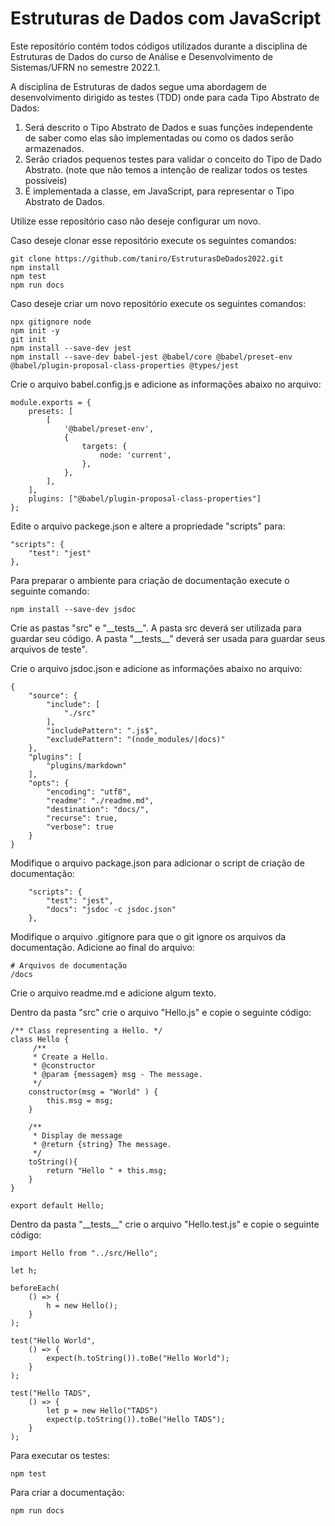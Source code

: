# Estruturas de Dados com JavaScript

Este reposítório contém todos códigos utilizados durante a disciplina de Estruturas de Dados do curso de Análise e Desenvolvimento de Sistemas/UFRN no semestre 2022.1.

A disciplina de Estruturas de dados segue uma abordagem de desenvolvimento dirigido as testes (TDD) onde para cada Tipo Abstrato de Dados:

1. Será descrito o Tipo Abstrato de Dados e suas funções independente de saber como elas são implementadas ou como os dados serão armazenados.
2. Serão criados pequenos testes para validar o conceito do Tipo de Dado Abstrato. (note que não temos a intenção de realizar todos os testes possíveis)
3. É implementada a classe, em JavaScript, para representar o Tipo Abstrato de Dados.

Utilize esse repositório caso não deseje configurar um novo.

Caso deseje clonar esse repositório execute os seguintes comandos:

```
git clone https://github.com/taniro/EstruturasDeDados2022.git
npm install
npm test
npm run docs
```

Caso deseje criar um novo repositório execute os seguintes comandos:

```
npx gitignore node
npm init -y
git init
npm install --save-dev jest
npm install --save-dev babel-jest @babel/core @babel/preset-env @babel/plugin-proposal-class-properties @types/jest
```

Crie o arquivo babel.config.js e adicione as informações abaixo no arquivo:

```
module.exports = {
	presets: [
		[
			'@babel/preset-env',
			{
				targets: {
					node: 'current',
				},
			},
		],
	],
	plugins: ["@babel/plugin-proposal-class-properties"]
};
```

Edite o arquivo packege.json e altere a propriedade "scripts" para:

```
"scripts": {
	"test": "jest"
},
```

Para preparar o ambiente para criação de documentação execute o seguinte comando:

```
npm install --save-dev jsdoc
```

Crie as pastas "src" e "\_\_tests\_\_".
A pasta src deverá ser utilizada para guardar seu código.
A pasta "\_\_tests\_\_" deverá ser usada para guardar seus arquivos de teste".

Crie o arquivo jsdoc.json e adicione as informações abaixo no arquivo:

```
{
	"source": {
		"include": [
			"./src"
		],
		"includePattern": ".js$",
		"excludePattern": "(node_modules/|docs)"
	},
	"plugins": [
		"plugins/markdown"
	],
	"opts": {
		"encoding": "utf8",
		"readme": "./readme.md",
		"destination": "docs/",
		"recurse": true,
		"verbose": true
	}
}
```

Modifique o arquivo package.json para adicionar o script de criação de documentação:

```
	"scripts": {
		"test": "jest",
		"docs": "jsdoc -c jsdoc.json"
	},
```

Modifique o arquivo .gitignore para que o git ignore os arquivos da documentação. Adicione ao final do arquivo:

```
# Arquivos de documentação
/docs
```

Crie o arquivo readme.md e adicione algum texto.

Dentro da pasta "src" crie o arquivo "Hello.js" e copie o seguinte código:

```
/** Class representing a Hello. */
class Hello {
     /**
     * Create a Hello.
     * @constructor
     * @param {messagem} msg - The message.
     */
    constructor(msg = "World" ) {
        this.msg = msg;
    }

    /**
     * Display de message
     * @return {string} The message.
     */
    toString(){
        return "Hello " + this.msg;
    }
}

export default Hello;
```

Dentro da pasta "\_\_tests\_\_" crie o arquivo "Hello.test.js" e copie o seguinte código:

```
import Hello from "../src/Hello";

let h;

beforeEach(
    () => {
        h = new Hello();
    }
);

test("Hello World",
    () => {
        expect(h.toString()).toBe("Hello World");
    }
);

test("Hello TADS",
    () => {
        let p = new Hello("TADS")
        expect(p.toString()).toBe("Hello TADS");
    }
);
```

Para executar os testes:

```
npm test
```

Para criar a documentação:

```
npm run docs
```
